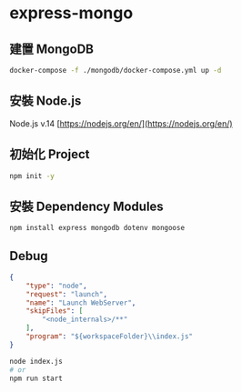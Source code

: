 # express-mongo

## 建置 MongoDB

```bash
docker-compose -f ./mongodb/docker-compose.yml up -d
```

## 安裝 Node.js

Node.js v.14
[https://nodejs.org/en/](https://nodejs.org/en/)

## 初始化 Project

```bash
npm init -y
```

## 安裝 Dependency Modules

```bash
npm install express mongodb dotenv mongoose
```

## Debug

```json
{
    "type": "node",
    "request": "launch",
    "name": "Launch WebServer",
    "skipFiles": [
        "<node_internals>/**"
    ],
    "program": "${workspaceFolder}\\index.js"
}
```

```bash
node index.js
# or 
npm run start
```
